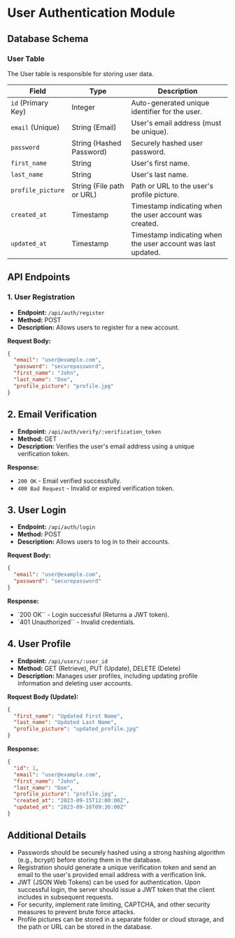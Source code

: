 # User Authentication Module

## Database Schema

### User Table

The User table is responsible for storing user data.

| Field            | Type         | Description                                           |
| ---------------- | ------------ | ----------------------------------------------------- |
| `id` (Primary Key)| Integer      | Auto-generated unique identifier for the user.       |
| `email` (Unique)  | String (Email)| User's email address (must be unique).                |
| `password`       | String (Hashed Password)| Securely hashed user password.                |
| `first_name`     | String       | User's first name.                                   |
| `last_name`      | String       | User's last name.                                    |
| `profile_picture`| String (File path or URL)| Path or URL to the user's profile picture.  |
| `created_at`     | Timestamp    | Timestamp indicating when the user account was created. |
| `updated_at`     | Timestamp    | Timestamp indicating when the user account was last updated. |

## API Endpoints

### 1. User Registration

- **Endpoint:** `/api/auth/register`
- **Method:** POST
- **Description:** Allows users to register for a new account.

**Request Body:**
```json
{
  "email": "user@example.com",
  "password": "securepassword",
  "first_name": "John",
  "last_name": "Doe",
  "profile_picture": "profile.jpg"
}
```

## 2. Email Verification

- **Endpoint:** `/api/auth/verify/:verification_token`
- **Method:** GET
- **Description:** Verifies the user's email address using a unique verification token.

**Response:**

- `200 OK` - Email verified successfully.
- `400 Bad Request` - Invalid or expired verification token.

## 3. User Login

- **Endpoint:** `/api/auth/login`
- **Method:** POST
- **Description:** Allows users to log in to their accounts.

**Request Body:**
```json
{
  "email": "user@example.com",
  "password": "securepassword"
}
```

**Response:**
- `200 OK`` - Login successful (Returns a JWT token).
- `401 Unauthorized`` - Invalid credentials.

## 4. User Profile

- **Endpoint:** `/api/users/:user_id`
- **Method:** GET (Retrieve), PUT (Update), DELETE (Delete)
- **Description:** Manages user profiles, including updating profile information and deleting user accounts.

**Request Body (Update):**
```json
{
  "first_name": "Updated First Name",
  "last_name": "Updated Last Name",
  "profile_picture": "updated_profile.jpg"
}
```

**Response:**
```json
{
  "id": 1,
  "email": "user@example.com",
  "first_name": "John",
  "last_name": "Doe",
  "profile_picture": "profile.jpg",
  "created_at": "2023-09-15T12:00:00Z",
  "updated_at": "2023-09-16T09:30:00Z"
}
```

## Additional Details

- Passwords should be securely hashed using a strong hashing algorithm (e.g., bcrypt) before storing them in the database.
- Registration should generate a unique verification token and send an email to the user's provided email address with a verification link.
- JWT (JSON Web Tokens) can be used for authentication. Upon successful login, the server should issue a JWT token that the client includes in subsequent requests.
- For security, implement rate limiting, CAPTCHA, and other security measures to prevent brute force attacks.
- Profile pictures can be stored in a separate folder or cloud storage, and the path or URL can be stored in the database.

